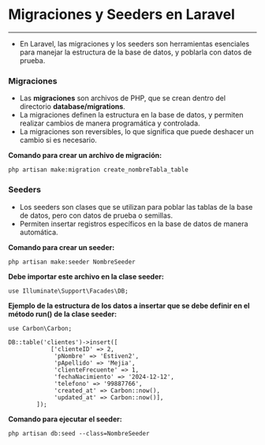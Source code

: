 
# Migraciones y Seeders en Laravel
---------

- En Laravel, las migraciones y los seeders son herramientas esenciales para manejar la estructura de la base de datos, y poblarla con datos de prueba.
### Migraciones

- Las **migraciones** son archivos de PHP, que se crean dentro del directorio **database/migrations**.
- La migraciones definen la estructura en la base de datos, y permiten realizar cambios de manera programática y controlada.
- La migraciones son reversibles, lo que significa que puede deshacer un cambio si es necesario.

**Comando para crear un archivo de migración:**

```
php artisan make:migration create_nombreTabla_table
```
### Seeders

- Los seeders son clases que se utilizan para poblar las tablas de la base de datos, pero con datos de prueba o semillas.
- Permiten insertar registros específicos en la base de datos de manera automática.

**Comando para crear un seeder:**

```
php artisan make:seeder NombreSeeder
```

**Debe importar este archivo en la clase seeder:**

```
use Illuminate\Support\Facades\DB;
```

**Ejemplo de la estructura de los datos a insertar que se debe definir en el método run() de la clase seeder:**

```
use Carbon\Carbon;

DB::table('clientes')->insert([
            ['clienteID' => 2,
             'pNombre' => 'Estiven2',
             'pApellido' => 'Mejia',
             'clienteFrecuente' => 1,
             'fechaNacimiento' => '2024-12-12',
             'telefono' => '99887766',
             'created_at' => Carbon::now(),
             'updated_at' => Carbon::now()],
        ]);
```

**Comando para ejecutar el seeder:**

```
php artisan db:seed --class=NombreSeeder
```









